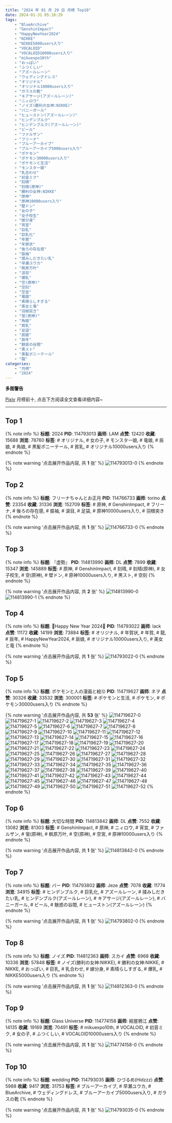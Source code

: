```yaml
---
title: "2024 年 01 月 29 日 月榜 Top10"
date: 2024-01-31 05:18:29
tags:
    - "BlueArchive"
    - "GenshinImpact"
    - "HappyNewYear2024"
    - "NIKKE"
    - "NIKKE5000users入り"
    - "VOCALOID"
    - "VOCALOID10000users入り"
    - "mikuexpo10th"
    - "おっぱい"
    - "ふつくしい"
    - "アズールレーン"
    - "ウェディングドレス"
    - "オリジナル"
    - "オリジナル10000users入り"
    - "ガラスの靴"
    - "キアサージ(アズールレーン)"
    - "ニィロウ"
    - "ノイズ(勝利の女神:NIKKE)"
    - "バニーガール"
    - "ヒューストン(アズールレーン)"
    - "ヒンデンブルク"
    - "ヒンデンブルク(アズールレーン)"
    - "ビール"
    - "ファルザン"
    - "フリーナ"
    - "ブルーアーカイブ"
    - "ブルーアーカイブ5000users入り"
    - "ポケモン"
    - "ポケモン30000users入り"
    - "ポケモンと生活"
    - "モンスター娘"
    - "乳合わせ"
    - "初音ミク"
    - "刻晴"
    - "刻晴(原神)"
    - "勝利の女神:NIKKE"
    - "原神"
    - "原神10000users入り"
    - "壁ドン"
    - "女の子"
    - "女子校生"
    - "嫁分身"
    - "宵宮"
    - "巨乳"
    - "巨乳化"
    - "年賀"
    - "年賀状"
    - "後ろの存在感"
    - "振袖"
    - "揉みしだきたい乳"
    - "早瀬ユウカ"
    - "枫原万叶"
    - "涙目"
    - "爆乳"
    - "空(原神)"
    - "空刻"
    - "空宮"
    - "竜娘"
    - "素晴らしすぎる"
    - "美女と竜"
    - "羽根突き"
    - "蛍(原神)"
    - "角娘"
    - "貧乳"
    - "足袋"
    - "辰娘"
    - "辰年"
    - "魅惑の谷間"
    - "黒スト"
    - "黒髪ポニーテール"
    - "龍"
categories:
    - "月榜"
    - "2024"
---
```


<i class="fa fa-triangle-exclamation"></i>**多图警告**<i class="fa fa-triangle-exclamation"></i>

[Pixiv](https://www.pixiv.net/) 月榜前十, 点击下方阅读全文查看详细内容~

<!-- more -->

---

## Top 1

{% note info %}
**标题**: 2024
**PID**: 114793013 **画师**: LAM
**点赞**: 12420 **收藏**: 15688 **浏览**: 78760
**标签**: # オリジナル, # 女の子, # モンスター娘, # 竜娘, # 辰娘, # 角娘, # 黒髪ポニーテール, # 貧乳, # オリジナル10000users入り
{% endnote %}

{% note warning '点击展开作品内容, 共 **1** 张' %}
![114793013-0](https://i.pixiv.re/img-original/img/2024/01/02/00/00/12/114793013_p0.png)
{% endnote %}

## Top 2

{% note info %}
**标题**: フリーナちゃんとお正月
**PID**: 114766733 **画师**: torino
**点赞**: 23354 **收藏**: 31336 **浏览**: 152709
**标签**: # 原神, # GenshinImpact, # フリーナ, # 後ろの存在感, # 振袖, # 涙目, # 足袋, # 原神10000users入り, # 羽根突き
{% endnote %}

{% note warning '点击展开作品内容, 共 **1** 张' %}
![114766733-0](https://i.pixiv.re/img-original/img/2024/01/01/09/07/48/114766733_p0.jpg)
{% endnote %}

## Top 3

{% note info %}
**标题**: 『虚勢』
**PID**: 114813990 **画师**: DL
**点赞**: 7899 **收藏**: 15347 **浏览**: 145889
**标签**: # 原神, # GenshinImpact, # 刻晴, # 刻晴(原神), # 女子校生, # 空(原神), # 壁ドン, # 原神10000users入り, # 黒スト, # 空刻
{% endnote %}

{% note warning '点击展开作品内容, 共 **2** 张' %}
![114813990-0](https://i.pixiv.re/img-original/img/2024/01/02/18/57/27/114813990_p0.png)
![114813990-1](https://i.pixiv.re/img-original/img/2024/01/02/18/57/27/114813990_p1.png)
{% endnote %}

## Top 4

{% note info %}
**标题**: 🐉Happy New Year 2024🐉
**PID**: 114793022 **画师**: lack
**点赞**: 11172 **收藏**: 14199 **浏览**: 73884
**标签**: # オリジナル, # 年賀状, # 年賀, # 龍, # 辰年, # HappyNewYear2024, # 辰娘, # オリジナル10000users入り, # 美女と竜
{% endnote %}

{% note warning '点击展开作品内容, 共 **1** 张' %}
![114793022-0](https://i.pixiv.re/img-original/img/2024/01/02/00/00/15/114793022_p0.png)
{% endnote %}

## Top 5

{% note info %}
**标题**: ポケモンと人の漫画と絵⑫
**PID**: 114719627 **画师**: ネヲ
**点赞**: 30326 **收藏**: 33532 **浏览**: 300001
**标签**: # ポケモンと生活, # ポケモン, # ポケモン30000users入り
{% endnote %}

{% note warning '点击展开作品内容, 共 **53** 张' %}
![114719627-0](https://i.pixiv.re/img-original/img/2023/12/31/12/14/15/114719627_p0.png)
![114719627-1](https://i.pixiv.re/img-original/img/2023/12/31/12/14/15/114719627_p1.png)
![114719627-2](https://i.pixiv.re/img-original/img/2023/12/31/12/14/15/114719627_p2.png)
![114719627-3](https://i.pixiv.re/img-original/img/2023/12/31/12/14/15/114719627_p3.png)
![114719627-4](https://i.pixiv.re/img-original/img/2023/12/31/12/14/15/114719627_p4.png)
![114719627-5](https://i.pixiv.re/img-original/img/2023/12/31/12/14/15/114719627_p5.png)
![114719627-6](https://i.pixiv.re/img-original/img/2023/12/31/12/14/15/114719627_p6.png)
![114719627-7](https://i.pixiv.re/img-original/img/2023/12/31/12/14/15/114719627_p7.png)
![114719627-8](https://i.pixiv.re/img-original/img/2023/12/31/12/14/15/114719627_p8.png)
![114719627-9](https://i.pixiv.re/img-original/img/2023/12/31/12/14/15/114719627_p9.png)
![114719627-10](https://i.pixiv.re/img-original/img/2023/12/31/12/14/15/114719627_p10.png)
![114719627-11](https://i.pixiv.re/img-original/img/2023/12/31/12/14/15/114719627_p11.png)
![114719627-12](https://i.pixiv.re/img-original/img/2023/12/31/12/14/15/114719627_p12.png)
![114719627-13](https://i.pixiv.re/img-original/img/2023/12/31/12/14/15/114719627_p13.png)
![114719627-14](https://i.pixiv.re/img-original/img/2023/12/31/12/14/15/114719627_p14.png)
![114719627-15](https://i.pixiv.re/img-original/img/2023/12/31/12/14/15/114719627_p15.png)
![114719627-16](https://i.pixiv.re/img-original/img/2023/12/31/12/14/15/114719627_p16.png)
![114719627-17](https://i.pixiv.re/img-original/img/2023/12/31/12/14/15/114719627_p17.png)
![114719627-18](https://i.pixiv.re/img-original/img/2023/12/31/12/14/15/114719627_p18.png)
![114719627-19](https://i.pixiv.re/img-original/img/2023/12/31/12/14/15/114719627_p19.png)
![114719627-20](https://i.pixiv.re/img-original/img/2023/12/31/12/14/15/114719627_p20.png)
![114719627-21](https://i.pixiv.re/img-original/img/2023/12/31/12/14/15/114719627_p21.png)
![114719627-22](https://i.pixiv.re/img-original/img/2023/12/31/12/14/15/114719627_p22.png)
![114719627-23](https://i.pixiv.re/img-original/img/2023/12/31/12/14/15/114719627_p23.png)
![114719627-24](https://i.pixiv.re/img-original/img/2023/12/31/12/14/15/114719627_p24.png)
![114719627-25](https://i.pixiv.re/img-original/img/2023/12/31/12/14/15/114719627_p25.png)
![114719627-26](https://i.pixiv.re/img-original/img/2023/12/31/12/14/15/114719627_p26.png)
![114719627-27](https://i.pixiv.re/img-original/img/2023/12/31/12/14/15/114719627_p27.png)
![114719627-28](https://i.pixiv.re/img-original/img/2023/12/31/12/14/15/114719627_p28.png)
![114719627-29](https://i.pixiv.re/img-original/img/2023/12/31/12/14/15/114719627_p29.png)
![114719627-30](https://i.pixiv.re/img-original/img/2023/12/31/12/14/15/114719627_p30.png)
![114719627-31](https://i.pixiv.re/img-original/img/2023/12/31/12/14/15/114719627_p31.png)
![114719627-32](https://i.pixiv.re/img-original/img/2023/12/31/12/14/15/114719627_p32.png)
![114719627-33](https://i.pixiv.re/img-original/img/2023/12/31/12/14/15/114719627_p33.png)
![114719627-34](https://i.pixiv.re/img-original/img/2023/12/31/12/14/15/114719627_p34.png)
![114719627-35](https://i.pixiv.re/img-original/img/2023/12/31/12/14/15/114719627_p35.png)
![114719627-36](https://i.pixiv.re/img-original/img/2023/12/31/12/14/15/114719627_p36.png)
![114719627-37](https://i.pixiv.re/img-original/img/2023/12/31/12/14/15/114719627_p37.png)
![114719627-38](https://i.pixiv.re/img-original/img/2023/12/31/12/14/15/114719627_p38.png)
![114719627-39](https://i.pixiv.re/img-original/img/2023/12/31/12/14/15/114719627_p39.png)
![114719627-40](https://i.pixiv.re/img-original/img/2023/12/31/12/14/15/114719627_p40.png)
![114719627-41](https://i.pixiv.re/img-original/img/2023/12/31/12/14/15/114719627_p41.png)
![114719627-42](https://i.pixiv.re/img-original/img/2023/12/31/12/14/15/114719627_p42.png)
![114719627-43](https://i.pixiv.re/img-original/img/2023/12/31/12/14/15/114719627_p43.png)
![114719627-44](https://i.pixiv.re/img-original/img/2023/12/31/12/14/15/114719627_p44.png)
![114719627-45](https://i.pixiv.re/img-original/img/2023/12/31/12/14/15/114719627_p45.png)
![114719627-46](https://i.pixiv.re/img-original/img/2023/12/31/12/14/15/114719627_p46.png)
![114719627-47](https://i.pixiv.re/img-original/img/2023/12/31/12/14/15/114719627_p47.png)
![114719627-48](https://i.pixiv.re/img-original/img/2023/12/31/12/14/15/114719627_p48.png)
![114719627-49](https://i.pixiv.re/img-original/img/2023/12/31/12/14/15/114719627_p49.png)
![114719627-50](https://i.pixiv.re/img-original/img/2023/12/31/12/14/15/114719627_p50.png)
![114719627-51](https://i.pixiv.re/img-original/img/2023/12/31/12/14/15/114719627_p51.png)
![114719627-52](https://i.pixiv.re/img-original/img/2023/12/31/12/14/15/114719627_p52.png)
{% endnote %}

## Top 6

{% note info %}
**标题**: 大切な時間
**PID**: 114813842 **画师**: DL
**点赞**: 7552 **收藏**: 13082 **浏览**: 81303
**标签**: # GenshinImpact, # 原神, # ニィロウ, # 宵宮, # ファルザン, # 蛍(原神), # 枫原万叶, # 空(原神), # 空宮, # 原神10000users入り
{% endnote %}

{% note warning '点击展开作品内容, 共 **1** 张' %}
![114813842-0](https://i.pixiv.re/img-original/img/2024/01/02/18/50/45/114813842_p0.png)
{% endnote %}

## Top 7

{% note info %}
**标题**: バー
**PID**: 114793802 **画师**: Jeze
**点赞**: 7078 **收藏**: 11774 **浏览**: 34915
**标签**: # ヒンデンブルク, # 巨乳化, # アズールレーン, # 揉みしだきたい乳, # ヒンデンブルク(アズールレーン), # キアサージ(アズールレーン), # バニーガール, # ビール, # 魅惑の谷間, # ヒューストン(アズールレーン)
{% endnote %}

{% note warning '点击展开作品内容, 共 **1** 张' %}
![114793802-0](https://i.pixiv.re/img-original/img/2024/01/02/00/14/15/114793802_p0.png)
{% endnote %}

## Top 8

{% note info %}
**标题**: ノイズ
**PID**: 114812363 **画师**: スカイ
**点赞**: 6968 **收藏**: 10336 **浏览**: 57848
**标签**: # ノイズ(勝利の女神:NIKKE), # 勝利の女神:NIKKE, # NIKKE, # おっぱい, # 巨乳, # 乳合わせ, # 嫁分身, # 素晴らしすぎる, # 爆乳, # NIKKE5000users入り
{% endnote %}

{% note warning '点击展开作品内容, 共 **1** 张' %}
![114812363-0](https://i.pixiv.re/img-original/img/2024/01/02/17/54/14/114812363_p0.jpg)
{% endnote %}

## Top 9

{% note info %}
**标题**: Glass Universe
**PID**: 114774158 **画师**: 紺屋鴉江
**点赞**: 14135 **收藏**: 19169 **浏览**: 70491
**标签**: # mikuexpo10th, # VOCALOID, # 初音ミク, # 女の子, # ふつくしい, # VOCALOID10000users入り
{% endnote %}

{% note warning '点击展开作品内容, 共 **1** 张' %}
![114774158-0](https://i.pixiv.re/img-original/img/2024/01/01/13/21/13/114774158_p0.jpg)
{% endnote %}

## Top 10

{% note info %}
**标题**: wedding
**PID**: 114793035 **画师**: ひづるめ(Hidzzz)
**点赞**: 5988 **收藏**: 9417 **浏览**: 31753
**标签**: # ブルーアーカイブ, # 早瀬ユウカ, # BlueArchive, # ウェディングドレス, # ブルーアーカイブ5000users入り, # ガラスの靴
{% endnote %}

{% note warning '点击展开作品内容, 共 **1** 张' %}
![114793035-0](https://i.pixiv.re/img-original/img/2024/01/02/00/00/17/114793035_p0.jpg)
{% endnote %}
